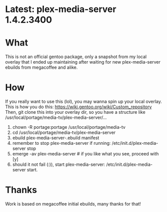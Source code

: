 # Latest: plex-media-server 1.4.2.3400

# What
This is not an official gentoo package, only a snapshot from my local overlay that I ended up maintaining after waiting for new plex-media-server ebuilds from megacoffee and alike.

# How
If you really want to use this (lol), you may wanna spin up your local overlay.
This is how you do this: https://wiki.gentoo.org/wiki/Custom_repository
Then, git clone this into your overlay dir, so you have a structure like /usr/local/portage/media-tv/plex-media-server/...

1. chown -R portage:portage /usr/local/portage/media-tv
2. cd /usr/local/portage/media-tv/plex-media-server
3. ebuild plex-media-server-<whatever-version-you-are-after>.ebuild manifest
4. remember to stop plex-media-server if running: /etc/init.d/plex-media-server stop
5. emerge -av plex-media-server # if you like what you see, proceed with [y]
6. should it not fail (:)), start plex-media-server: /etc/init.d/plex-media-server start.

# Thanks
Work is based on megacoffee initial ebuilds, many thanks for that!

